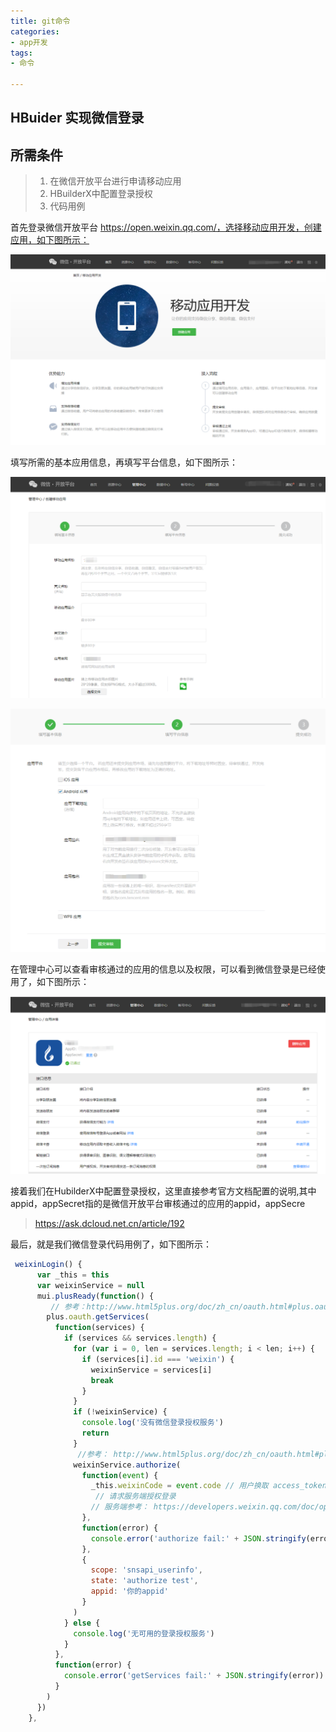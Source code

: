 ```yaml
---
title: git命令
categories:
- app开发
tags:
- 命令

---
```


## HBuider 实现微信登录

## 所需条件

> 1. 在微信开放平台进行申请移动应用
> 2. HBuilderX中配置登录授权
> 3. 代码用例

首先登录微信开放平台 https://open.weixin.qq.com/，选择移动应用开发，创建应用，如下图所示：

![创建应用](HBuilder实现微信登录/1.png)

填写所需的基本应用信息，再填写平台信息，如下图所示：

![应用基本信息](HBuilder实现微信登录/3.png)

![应用平台信息](HBuilder实现微信登录/2.png)

在管理中心可以查看审核通过的应用的信息以及权限，可以看到微信登录是已经使用了，如下图所示：

![审核通过的应用信息](HBuilder实现微信登录/4.png)

接着我们在HubilderX中配置登录授权，这里直接参考官方文档配置的说明,其中appid，appSecret指的是微信开放平台审核通过的应用的appid，appSecre

> https://ask.dcloud.net.cn/article/192

最后，就是我们微信登录代码用例了，如下图所示：

```javascript
 weixinLogin() {
      var _this = this
      var weixinService = null
      mui.plusReady(function() {
         // 参考：http://www.html5plus.org/doc/zh_cn/oauth.html#plus.oauth.getServices
        plus.oauth.getServices(
          function(services) {
            if (services && services.length) {
              for (var i = 0, len = services.length; i < len; i++) {
                if (services[i].id === 'weixin') {
                  weixinService = services[i]
                  break
                }
              }
              if (!weixinService) {
                console.log('没有微信登录授权服务')
                return
              }
               //参考： http://www.html5plus.org/doc/zh_cn/oauth.html#plus.oauth.AuthService.authorize
              weixinService.authorize(
                function(event) {
                  _this.weixinCode = event.code // 用户换取 access_token 的 code
                   // 请求服务端授权登录
          		  // 服务端参考： https://developers.weixin.qq.com/doc/oplatform/Mobile_App/WeChat_Login/Authorized_API_call_UnionID.html
                },
                function(error) {
                  console.error('authorize fail:' + JSON.stringify(error))
                },
                {
                  scope: 'snsapi_userinfo',
                  state: 'authorize test',
                  appid: '你的appid'
                }
              )
            } else {
              console.log('无可用的登录授权服务')
            }
          },
          function(error) {
            console.error('getServices fail:' + JSON.stringify(error))
          }
        )
      })
    },
```


